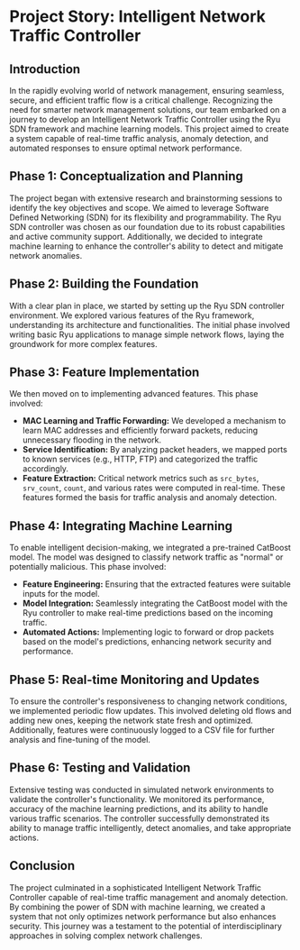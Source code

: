 # Project Story: Intelligent Network Traffic Controller

## Introduction

In the rapidly evolving world of network management, ensuring seamless, secure, and efficient traffic flow is a critical challenge. Recognizing the need for smarter network management solutions, our team embarked on a journey to develop an Intelligent Network Traffic Controller using the Ryu SDN framework and machine learning models. This project aimed to create a system capable of real-time traffic analysis, anomaly detection, and automated responses to ensure optimal network performance.

## Phase 1: Conceptualization and Planning

The project began with extensive research and brainstorming sessions to identify the key objectives and scope. We aimed to leverage Software Defined Networking (SDN) for its flexibility and programmability. The Ryu SDN controller was chosen as our foundation due to its robust capabilities and active community support. Additionally, we decided to integrate machine learning to enhance the controller's ability to detect and mitigate network anomalies.

## Phase 2: Building the Foundation

With a clear plan in place, we started by setting up the Ryu SDN controller environment. We explored various features of the Ryu framework, understanding its architecture and functionalities. The initial phase involved writing basic Ryu applications to manage simple network flows, laying the groundwork for more complex features.

## Phase 3: Feature Implementation

We then moved on to implementing advanced features. This phase involved:

- **MAC Learning and Traffic Forwarding:** We developed a mechanism to learn MAC addresses and efficiently forward packets, reducing unnecessary flooding in the network.
- **Service Identification:** By analyzing packet headers, we mapped ports to known services (e.g., HTTP, FTP) and categorized the traffic accordingly.
- **Feature Extraction:** Critical network metrics such as `src_bytes`, `srv_count`, `count`, and various rates were computed in real-time. These features formed the basis for traffic analysis and anomaly detection.

## Phase 4: Integrating Machine Learning

To enable intelligent decision-making, we integrated a pre-trained CatBoost model. The model was designed to classify network traffic as "normal" or potentially malicious. This phase involved:

- **Feature Engineering:** Ensuring that the extracted features were suitable inputs for the model.
- **Model Integration:** Seamlessly integrating the CatBoost model with the Ryu controller to make real-time predictions based on the incoming traffic.
- **Automated Actions:** Implementing logic to forward or drop packets based on the model's predictions, enhancing network security and performance.

## Phase 5: Real-time Monitoring and Updates

To ensure the controller's responsiveness to changing network conditions, we implemented periodic flow updates. This involved deleting old flows and adding new ones, keeping the network state fresh and optimized. Additionally, features were continuously logged to a CSV file for further analysis and fine-tuning of the model.

## Phase 6: Testing and Validation

Extensive testing was conducted in simulated network environments to validate the controller's functionality. We monitored its performance, accuracy of the machine learning predictions, and its ability to handle various traffic scenarios. The controller successfully demonstrated its ability to manage traffic intelligently, detect anomalies, and take appropriate actions.

## Conclusion

The project culminated in a sophisticated Intelligent Network Traffic Controller capable of real-time traffic management and anomaly detection. By combining the power of SDN with machine learning, we created a system that not only optimizes network performance but also enhances security. This journey was a testament to the potential of interdisciplinary approaches in solving complex network challenges.
